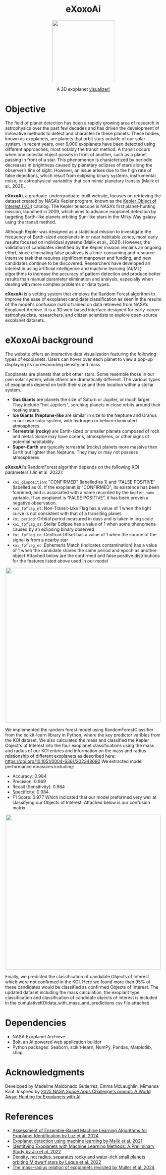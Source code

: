 <h1 align="center"> eXoxoAi </h1>
<p align="center">
  <img src="exoxoai.png" width="200">
</p>
<p align="center">A 3D exoplanet <a href="https://exoplanet-s180.bolt.host/">visualizer!</a></p>

# Objective
The field of planet detection has been a rapidly growing area of research in astrophysics over the past few decades and has driven the development of innovative methods to detect and characterize these planets. These bodies, known as exoplanets, are planets that orbit stars outside of our solar system. In recent years, over 6,000 exoplanets have been detected using different approaches, most notably the transit method. A transit occurs when one celestial object passes in front of another, such as a planet passing in front of a star. This phenomenon is characterized by periodic decreases in brightness caused by planetary eclipses of stars along the observer’s line of sight. However, an issue arises due to the high rate of false detections, which result from eclipsing binary systems, instrumental noise, or astrophysical variability that can mimic planetary transits (Malik et al., 2021).

**eXoxoAi**, a graduate–undergraduate–built website, focuses on retrieving the dataset created by NASA’s Kepler program, known as the <a href="https://exoplanetarchive.ipac.caltech.edu/cgi-bin/TblView/nph-tblView?app=ExoTbls&config=cumulative">Kepler Object of Interest (KOI)</a> catalog. The Kepler telescope is NASA’s first planet-hunting mission, launched in 2009, which aims to advance exoplanet detection by targeting Earth-like planets orbiting Sun-like stars in the Milky Way galaxy using the transit method.

Although Kepler was designed as a statistical mission to investigate the frequency of Earth-sized exoplanets in or near habitable zones, most early results focused on individual systems (Malik et al., 2021). However, the validation of candidates identified by the Kepler mission remains an ongoing effort, since eliminating false positives is a time-consuming and resource-intensive task that requires significant manpower and funding, and new candidates continue to be discovered. Researchers have developed an interest in using artificial intelligence and machine learning (AI/ML) algorithms to increase the accuracy of pattern detection and produce better results than manual parameter elimination and analysis, especially when dealing with more complex problems or data types.

**eXoxoAi** is a vetting system that employs the Random Forest algorithm to improve the ease of exoplanet candidate classification as seen in the results of the model's confusion matrix trained on data retrieved from NASA’s Exoplanet Archive. It is a 3D web-based interface designed for early-career astrophysicists, researchers, and citizen scientists to explore open-source exoplanet datasets.

# eXoxoAi background
The website offers an interactive data visualization featuring the following types of exoplanets. Users can hover over each planet to view a pop-up displaying its corresponding density and mass.

Exoplanets are planets that orbit other stars. Some resemble those in our own solar system, while others are dramatically different. The various types of exoplanets depend on both their size and their location within a stellar system.
* **Gas Giants** are planets the size of Saturn or Jupiter, or much larger. They include "hot Jupiters", sorching planets in close orbits around their hosting stars.
* **Ice Giants (Neptune-like** are similar in size to the Neptune and Uranus in our own solar system, with hydrogen or helium-dominated atmospheres.
* **Terrestrial (rocky)** are Earth-sized or smaller planets composed of rock and metal. Some may have oceans, atmospheres, or other signs of potential habitability.
* **Super-Earth** are typically terrestrial (rocky) planets more massive than Earth but lighter than Neptune. They may or may not possess atmospheres.

**eXoxoAi**'s RandomForest algorithm depends on the following KOI parameters (Jin et al. 2022):
* ```koi_disposition```: "CONFIRMED" (labelled as 1) and “FALSE POSITIVE” (labelled as 0). If the exoplanet is "CONFIRMED", its existence has been fonrimed, and is associated with a name recorded by the ```kepler_name``` variable. If an exoplanet is “FALSE POSITIVE”, it has been proven a negative observation.
* ```koi_fpflag_nt```: Non-Transit-Like Flag has a value of 1 when the light curve is not consistent with that of a transiting planet.
* ```koi_period```: Orbital period measured in days and is taken in log scale
* ```koi_fpflag_ss```: Stellar Eclipse has a value of 1 when some phenomena caused by an eclipsing binary observed 
* ```koi_fpflag_co```: Centroid Offset has a value of 1 when the source of the signal is from a nearby star
* ```koi_fpflag_ec```: Ephemeris Match (indicates contamination) has a value of 1 when the candidate shares the same period and epoch as another object
Attached below are the confirmed and false positive distributions for the features listed above used in our model
<p align="center">
  <img src="plot_features_histogram.png" width="500">
</p>

We implemented the random forest model using RandomForestClassifier from the scikit-learn library in Python, where the key predictor varibles from the KOI dataset. 
We also calculated the mass and classified the Kepler Object's of Interest into the four exoplanet classifications using the mass and radius of our KOI entries and information on the mass and radius relationship of different exoplanets as described here: https://doi.org/10.1051/0004-6361/202348690
We extracted model performance measures including:
- Accuracy: 0.984
- Precision: 0.969
- Recall (Sensitivity): 0.984
- Specificity: 0.984
- F1 Score: 0.977
Which indicated that our model preformed very well at classifying our Objects of Interest. Attached below is our confusion matrix.
<p align="center">
  <img src="confusion_matrix.png" width="500">
</p>
Finally, we predicted the classification of candidate Objects of Interest which were not confirmed in the KOI. Here we found more than 95% of these candidates would be classified as confirmed Objects of Interest. The updated dataset including the mass calculation, the exoplant type classification and classification of candidate objects of interest is included in the cumulativeKOIdata_with_mass_and_predictions csv file attached.

# Dependencies
* NASA Exoplanet Archieve
* Bolt, an AI powered web application builder
* Python packages: Seaborn, scikit-learn, NumPy, Pandas, Matplotlib, shap

# Acknowledgments
Developed by Madeline Maldonado Gutierrez, Emma McLaughlin, Mimansa Kant.
Inspired by <a href="https://www.spaceappschallenge.org/2025/challenges/a-world-away-hunting-for-exoplanets-with-ai/?tab=details">2025 NASA Space Apps Challenge's prompt: A World Away: Hunting for Exoplanets with AI </a>

# References
* <a href="https://doi.org/10.3390/electronics13193950">Assessment of Ensemble-Based Machine Learning Algorithms for Exoplanet Identification by Luz et al. 2024</a>
* <a href="https://doi.org/10.1093/mnras/stab3692">Exoplanet detection using machine learning by Malik et al. 2021</a>
* <a href="https://doi.org/10.5121/ijci.2022.110203">Identifying Exoplanets with Machine Learning Methods: A Preliminary Study by Jin et al. 2022</a>
* <a href="https://www.science.org/doi/10.1126/science.abl7164">Density, not radius, separates rocky and water-rich small planets orbiting M dwarf stars by Luque et al. 2022</a>
* <a href="https://doi.org/10.1051/0004-6361/202348690">The mass–radius relation of exoplanets revisited by Muller et al. 2024</a>



